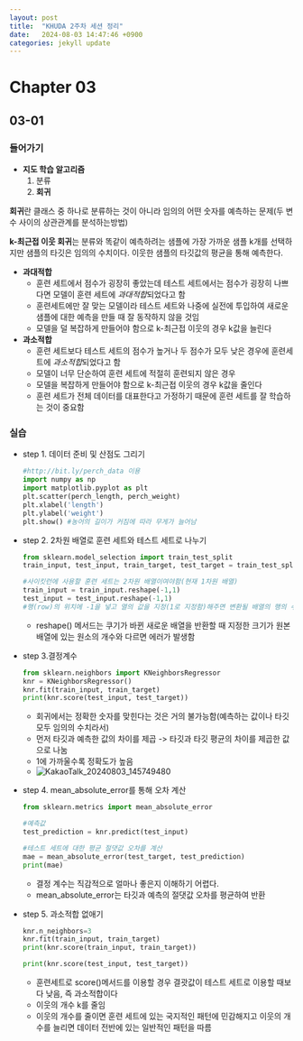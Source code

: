 ```yaml
---
layout: post
title:  "KHUDA 2주차 세션 정리"
date:   2024-08-03 14:47:46 +0900
categories: jekyll update
---
```

# Chapter 03

## 03-01

### 들어가기

+ **지도 학습 알고리즘**
    1. 분류
    2. **회귀**

**회귀**란 클래스 중 하나로 분류하는 것이 아니라 임의의 어떤 숫자를 예측하는 문제(두 변수 사이의 상관관계를 분석하는방법)

**k-최근접 이웃 회귀**는 분류와 똑같이 예측하려는 샘플에 가장 가까운 샘플 k개를 선택하지만 샘플의 타깃은 임의의 수치이다. 이웃한 샘플의 타깃값의 평균을 통해 예측한다.



+ **과대적합**
    + 훈련 세트에서 점수가 굉장히 좋았는데 테스트 세트에서는 점수가 굉장히 나쁘다면 모델이 훈련 세트에 *과대적합*되었다고 함
    + 훈련세트에만 잘 맞는 모델이라 테스트 세트와 나중에 실전에 투입하여 새로운 샘플에 대한 예측을 만들 때 잘 동작하지 않을 것임
    + 모델을 덜 복잡하게 만들어야 함으로 k-최근접 이웃의 경우 k값을 늘린다
+ **과소적합**
    + 훈련 세트보다 테스트 세트의 점수가 높거나 두 점수가 모두 낮은 경우에 훈련세트에 *과소적합*되었다고 함
    + 모델이 너무 단순하여 훈련 세트에 적절히 훈련되지 않은 경우
    + 모델을 복잡하게 만들어야 함으로 k-최근접 이웃의 경우 k값을 줄인다
    + 훈련 세트가 전체 데이터를 대표한다고 가정하기 때문에 훈련 세트를 잘 학습하는 것이 중요함

### 실습
+ step 1. 데이터 준비 및 산점도 그리기
    ```python
    #http://bit.ly/perch_data 이용
    import numpy as np
    import matplotlib.pyplot as plt
    plt.scatter(perch_length, perch_weight)
    plt.xlabel('length')
    plt.ylabel('weight')
    plt.show() #농어의 길이가 커짐에 따라 무게가 늘어남
    ```
+ step 2. 2차원 배열로 훈련 세트와 테스트 세트로 나누기
    ```python
    from sklearn.model_selection import train_test_split
    train_input, test_input, train_target, test_target = train_test_split(perch_length, perch_weight, random_state=42)

    #사이킷런에 사용할 훈련 세트는 2차원 배열이여야함(현재 1차원 배열)
    train_input = train_input.reshape(-1,1)
    test_input = test_input.reshape(-1,1)
    #행(row)의 위치에 -1을 넣고 열의 값을 지정(1로 지정함)해주면 변환될 배열의 행의 수는 알아서 지정이 된다는 뜻
    ```
    + reshape() 메서드는 쿠기가 바뀐 새로운 배열을 반환할 때 지정한 크기가 원본 배열에 있는 원소의 개수와 다르면 에러가 발생함

+ step 3.결정계수
    ```python
    from sklearn.neighbors import KNeighborsRegressor
    knr = KNeighborsRegressor()
    knr.fit(train_input, train_target)
    print(knr.score(test_input, test_target))
    ```
    + 회귀에서는 정확한 숫자를 맞힌다는 것은 거의 불가능함(예측하는 값이나 타깃 모두 임의의 수치라서)
    + 먼저 타깃과 예측한 값의 차이를 제곱 -> 타깃과 타깃 평균의 차이를 제곱한 값으로 나눔
    + 1에 가까울수록 정확도가 높음
    + ![KakaoTalk_20240803_145749480](https://github.com/user-attachments/assets/f80ccbe9-09be-42cc-8410-3313afa625e8)

+  step 4. mean_absolute_error를 통해 오차 계산
    ```python
    from sklearn.metrics import mean_absolute_error

    #예측값
    test_prediction = knr.predict(test_input)

    #테스트 세트에 대한 평균 절댓값 오차를 계산
    mae = mean_absolute_error(test_target, test_prediction)
    print(mae)
    ```
    + 결정 계수는 직감적으로 얼마나 좋은지 이해하기 어렵다.
    + mean_absolute_error는 타깃과 예측의 절댓값 오차를 평균하여 반환
+ step 5. 과소적합 없애기
    ```python
    knr.n_neighbors=3
    knr.fit(train_input, train_target)
    print(knr.score(train_input, train_target))

    print(knr.score(test_input, test_target))
    ```
    + 훈련세트로 score()메서드를 이용할 경우 결괏값이 테스트 세트로 이용할 때보다 낮음, 즉 과소적합이다
    + 이웃의 개수 k를 줄임
    + 이웃의 개수를 줄이면 훈련 세트에 있는 국지적인 패턴에 민감해지고 이웃의 개수를 늘리면 데이터 전반에 있는 일반적인 패턴을 따름